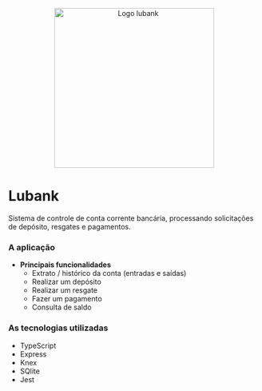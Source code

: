 <p align="center">
  <img src="https://camo.githubusercontent.com/2c86221dbae7470e5581d65d4c8ef51b1378300a/68747470733a2f2f6c68362e676f6f676c6575736572636f6e74656e742e636f6d2f594249384b3974576c30445457796b6876436c57696d597242655834784d6b78766f4f6671586936366431747166335f6c666f447972774c712d3554454a5238773674712d633547552d51474461786a656a56773d77313336362d683630382d7277" height="320" alt="Logo lubank" />
</p>


# Lubank
Sistema de controle de conta corrente bancária, processando solicitações de depósito, resgates e pagamentos. 


### A aplicação
- **Principais funcionalidades**
  - Extrato / histórico da conta (entradas e saídas)
  - Realizar um depósito
  - Realizar um resgate
  - Fazer um pagamento
  - Consulta de saldo


### As tecnologias utilizadas
- TypeScript
- Express
- Knex
- SQlite
- Jest


